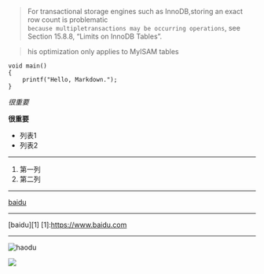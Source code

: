 >For transactional storage engines such as InnoDB,storing an exact row count is problematic  
`because multipletransactions may be occurring
operations`, see Section 15.8.8, “Limits on InnoDB Tables”.

>his optimization only applies to MyISAM tables

  
	void main()
	{
		printf("Hello, Markdown.");
	}

*很重要*

**很重要**

+ 列表1
+ 列表2
***
1. 第一列
2. 第二列
****

[baidu](https://www.baidu.com "百度")

****
[baidu][1]
[1]:https://www.baidu.com

****
![haodu](https://ss0.bdstatic.com/5aV1bjqh_Q23odCf/static/superman/img/logo/logo_white_fe6da1ec.png)

![](http://oo8jiah78.bkt.clouddn.com/17-4-11/18539852-file_1491898288942_ac2f.png)